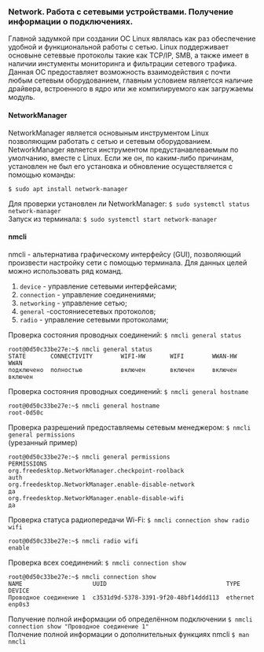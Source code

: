 ### Network. Работа с сетевыми устройствами. Получение информации о подключениях.


Главной задумкой при создании ОС Linux являлась как раз обеспечение удобной и функциональной работы с сетью. Linux поддерживает основыне сетеввые протоколы такие как TCP/IP, SMB, а также имеет в наличии инстументы мониторинга и фильтрации сетевого трафика. Данная ОС предоставляет возможность взаимодействия с почти любым сетевым оборудованием, главным условием являетсся наличие драйвера, встроенного в ядро или же компилируемого как загружаемы модуль.

#### NetworkManager ####
 NetworkManager является основыным инструментом Linux позволяющим работать с сетью и сетевым оборудованием. </br>NetworkManager является инструментом предустанавлеваемым по умолчанию, вместе с Linux. Если же он, по каким-либо причинам, установлен не был его установка и обновление осуществляется с помощью команды:

`$ sudo apt install network-manager `

Для проверки установлен ли NetworkManager:
`$ sudo systemctl status network-manager`</br>
Запуск из терминала:
`$ sudo systemctl start network-manager`
#### nmcli ####
nmcli - альтернатива графическому интерфейсу (GUI), позволяющий произвести настройку сети с помощью терминала. Для данных целей можно использовать ряд команд.

1. `device` - управление сетевыми интерфейсами;
2. `connection` - управление соединениями;
3. `networking` - управление сетью;
4. `general` -состояниесетевых протоколов;
5. `radio` - управление сетевыми протоколами;

Проверка состояния проводных соединений: `$ nmcli general status`</br>
```
root@0d50c33be27e:~$ nmcli general status
STATE       CONNECTIVITY        WIFI-HW       WIFI        WWAN-HW      WWAN
подключено  полностью           включен       включен     включен     включен
```
Проверка состояния проводных соединений: `$ nmcli general hostname`</br>
```
root@0d50c33be27e:~$ nmcli general hostname
root-0d50c
```
Проверка разрешений предоставляемы сетевым менеджером: `$ nmcli general permissions` </br>(урезанный пример)
```
root@0d50c33be27e:~$ nmcli general permissions
PERMISSIONS
org.freedesktop.NetworkManager.checkpoint-roolback                    auth
org.freedesktop.NetworkManager.enable-disable-network                  да
org.freedesktop.NetworkManager.enable-disable-wifi                     да
```
Проверка статуса радиопередачи Wi-Fi: `$ nmcli connection show radio wifi`
```
root@0d50c33be27e:~$ nmcli radio wifi
enable
```
Проверка всех соединений: `$ nmcli connection show`
```
root@0d50c33be27e:~$ nmcli connection show
NAME                    UUID                                  TYPE      DEVICE
Проводное соединение 1  c3531d9d-5378-3391-9f20-48bf14ddd113  ethernet  enp0s3
```
Получение полной информации об определённом подключении `$ nmcli connection show "Проводное соединение 1"`</br>
Полчение полной информации о дополнительных функциях nmcli `$ man nmcli`
